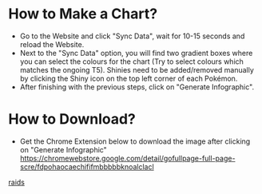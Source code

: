# How to Make a Chart?  
* Go to the Website and click "Sync Data", wait for 10-15 seconds and reload the Website.  
* Next to the "Sync Data" option, you will find two gradient boxes where you can select the colours for the chart (Try to select colours which matches the ongoing T5).
Shinies need to be added/removed manually by clicking the Shiny icon on the top left corner of each Pokémon.  
* After finishing with the previous steps, click on "Generate Infographic".
  
# How to Download?

* Get the Chrome Extension below to download the image after clicking on "Generate Infographic"
https://chromewebstore.google.com/detail/gofullpage-full-page-scre/fdpohaocaechififmbbbbbknoalclacl 

[raids](./images/Raid.webp)
